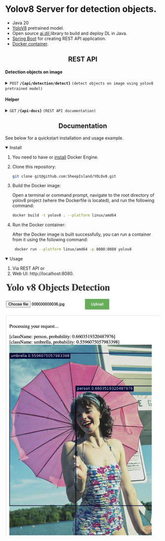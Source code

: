 # Yolov8 Server for detection objects.

- Java 20
- [YoloV8](https://github.com/ultralytics/ultralytics) pretrained model.
- Open source [ai.djl ](https://djl.ai/) library to build and deploy DL in Java.
- [Spring Boot](https://spring.io/projects/spring-boot) for creating REST API application.
- [Docker container](https://www.docker.com/resources/what-container/).
## <div align="center">REST API</div>


#### Detection objects on image

<details>
  <summary><code>POST</code> <code><b>/{api/detection/detect}</b></code> <code>(detect objects on image using yolov8 pretrained model)</code></summary>

##### Parameters

> | name    |  type     | data type | description                          |
> |---------|-----------|-----------|--------------------------------------|
> | `image` |  required | string    | The image file path in your local fs |

##### Responses

> | http code | content-type                      | response                                                                                                                                      |
> |-----------|-----------------------------------|-----------------------------------------------------------------------------------------------------------------------------------------------|
> | `200`     | `text/plain;charset=UTF-8`        | `{"detected": json with detected objects and their classnames and probabilities, "base64Image": base64 encoded image with detected objects}"` |
> | `400`     | `application/json`                | `{"code":"400","message":"Bad Request"}`                                                                                                      | |

##### Example cURL

> ```javascript
>  curl -X POST -H "Content-Type: application/json" --data @post.json http://localhost:8080
> ```

</details>

#### Helper

<details>
  <summary><code>GET</code> <code><b>/{api-docs}</b></code> <code>(REST API documentation)</code></summary>

##### Parameters

> | name  |  type     | data type             | description |
> |-------|-----------|-----------------------|-------------|
> | None  |  required | object (JSON or YAML) | N/A         |

##### Responses

> | http code | content-type                      | response                                 |
> |-----------|-----------------------------------|------------------------------------------|
> | `200`     | `text/plain;charset=UTF-8`        | `Json with documented REST API`          |

##### Example cURL

> ```javascript
>  curl -X POST -H "Content-Type: application/json" --data @post.json http://localhost:8080
> ```

</details>

## <div align="center">Documentation</div>

See below for a quickstart installation and usage example.

<details open>
<summary>Install</summary>

1. You need to have or [install](https://docs.docker.com/engine/install/) Docker Engine.
2. Clone this repository:
    ```bash
    git clone git@github.com:SheepIsland/YOLOv8.git
    ```
3. Build the Docker image:

   Open a terminal or command prompt, navigate to the root directory of yolov8 project (where the Dockerfile is located), and run the following command:
     ```bash
    docker build -t yolov8 . --platform linux/amd64
    ```
4.  Run the Docker container: 
    
    After the Docker image is built successfully, you can run a container from it using the following command:
    ```bash
     docker run --platform linux/amd64 -p 8080:8080 yolov8
    ```

</details>

<details open>
<summary>Usage</summary>

1. Via REST API or
2. Web UI: http://localhost:8080.

![yolov8](yolov8.png)
</details>


